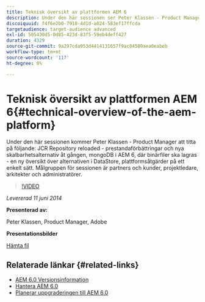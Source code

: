```yaml
---
title: Teknisk översikt av plattformen AEM 6
description: Under den här sessionen ser Peter Klassen - Product Manager JCR Repository-läsning, prestandaförbättringar och nya skalbarhetsalternativ.
discoiquuid: f4f6e2b0-7910-4d1d-a024-583ef17ffcda
targetaudience: target-audience advanced
exl-id: 505430d5-0d85-423d-83f5-59eb4deff427
duration: 4329
source-git-commit: 9a297cda953d4414131657f9ac84580aea0eabeb
workflow-type: tm+mt
source-wordcount: '117'
ht-degree: 0%

---
```


# Teknisk översikt av plattformen AEM 6{#technical-overview-of-the-aem-platform}

Under den här sessionen kommer Peter Klassen - Product Manager att titta på följande: JCR Repository reloaded - prestandaförbättringar och nya skalbarhetsalternativ åt gången, mongoDB i AEM 6, där binärfiler ska lagras - en ny översikt över alternativen i DataStore, plattformsåtgärder på ett enkelt sätt. Målgruppen för sessionen är partners och kunder, projektledare, arkitekter och administratörer.

>[!VIDEO](https://video.tv.adobe.com/v/19517/?quality=9)

*Levererad 11 juni 2014*

**Presenterad av:**

Peter Klassen, Product Manager, Adobe

**Presentationsbilder**

[Hämta fil](assets/aem6-platform-whatsnew.pdf)

## Relaterade länkar {#related-links}

* [AEM 6.0 Versionsinformation](https://docs.adobe.com/content/docs/en/aem/6-0/release-notes.html)
* [Hantera AEM 6.0](https://docs.adobe.com/docs/en/aem/6-0/manage.html)
* [Planerar uppgraderingen till AEM 6.0](https://docs.adobe.com/content/docs/en/aem/6-0/deploy/upgrade/planning.html)
